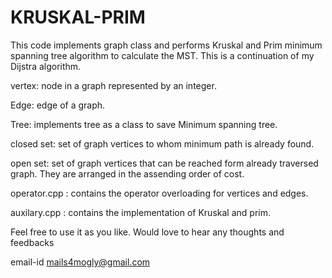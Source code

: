 # KRUSKAL-PRIM


This code implements graph class and performs Kruskal and Prim minimum spanning tree algorithm to calculate the MST.
This is a continuation of my Dijstra algorithm.

vertex: node in a graph represented by an integer.

Edge: edge of a graph.

Tree: implements tree as a class to save Minimum spanning tree. 

closed set: set of graph vertices to whom minimum path is already found.

open set: set of graph vertices that can be reached form already traversed graph. They are arranged in the assending order of cost.

operator.cpp : contains the operator overloading for vertices and edges.

auxilary.cpp : contains the implementation of Kruskal and prim.

Feel free to use it as you like.
Would love to hear any thoughts and feedbacks

email-id mails4mogly@gmail.com
